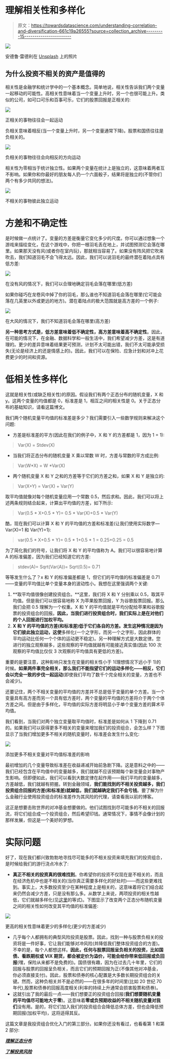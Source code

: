 # 理解相关性和多样化

> 原文：<https://towardsdatascience.com/understanding-correlation-and-diversification-661c19a26555?source=collection_archive---------15----------------------->

![](img/58bc75736193c8f50e12e111bea68625.png)

安德鲁·雷德利在 [Unsplash](https://unsplash.com?utm_source=medium&utm_medium=referral) 上的照片

## 为什么投资不相关的资产是值得的

相关性是金融学和统计学中的一个基本概念。简单地说，相关性告诉我们两个变量一起移动的可能性。高相关性意味着当一个变量上升时，另一个也很可能上升。类似的公司，如可口可乐和百事可乐，它们的股票回报是正相关的:

![](img/a42480503c8444a6c6add3ad1e474461.png)

正相关的事物往往会一起运动

负相关意味着相反(当一个变量上升时，另一个变量通常下降)。股票和国债往往是负相关的。

![](img/36901ef6187666879fc409501842c427.png)

负相关的事物往往会向相反的方向运动

相关性为零相当于统计独立性。如果两个变量在统计上是独立的，这意味着两者互不影响。如果你和你最好的朋友每人扔一个六面骰子，结果将是独立的(不管你们两个有多少共同的想法)。

![](img/ec31520598dcce9f02731c03739970cd.png)

不相关的事物彼此独立运动

# 方差和不确定性

是时候做一点统计了。变量的方差是衡量它变化多少的尺度。你可以通过想象一个游戏来描绘变化，在这个游戏中，你把一根羽毛丢在地上，并试图预测它会落在哪里。如果那天没有风(或者你在室内玩)，那就相当容易了。如果没有阵风把它吹来吹去，我们知道羽毛不会飞得太远。因此，我们可以说羽毛的最终潜在着陆点具有低方差:

![](img/09c096ab74560f38c070574b498ad58c.png)

在没有风的情况下，我们可以合理地确定羽毛会落在哪里(低方差)

如果你碰巧在龙卷风中掉了你的羽毛，那么谁也不知道羽毛会落在哪里(它可能会落在几英里以外或更远的地方)。潜在着陆点的极大范围就是高方差的一个例子:

![](img/ae7eda121a6bdb716ff2678dc69a4e9f.png)

在大风的情况下，我们不知道羽毛会落在哪里(高方差)

**另一种思考方式是，低方差意味着低不确定性，高方差意味着高不确定性**。因此，在可能的情况下，在金融、数据科学和一般生活中，我们希望减少方差，这是有道理的。更少的差异意味着结果更可预测，计划不太可能出错，我们不太可能承受损失(无论是经济上的还是情感上的)。因此，我们可以在保险、应急计划和对冲上花费更少的时间和资源。

# 低相关性多样化

这就是相关性(或缺乏相关性)的原因。假设我们有两个正态分布的随机变量，X 和 y。这两个变量的均值都是 0，标准差是 1，相互之间的相关性是 0。关于正态分布的基础知识，请看这篇博文。

我们两个随机变量平均值的标准差是多少？我们需要引入一些数学规则来解决这个问题:

*   方差是标准差的平方(因此在我们的例子中，X 和 Y 的方差都是 1，因为 1 = 1):

> Var(X) = Stdev(X)

*   当我们将正态分布的随机变量 X 乘以常数 W 时，方差与常数的平方成比例:

> Var(W*X) = W *Var(X)

*   两个随机变量 X 和 Y 之和的方差等于它们的方差之和，如果 X 和 Y 是独立的:

> Var(X+Y) = Var(X) + Var(Y)

取平均值就像对每个随机变量应用一个常数 0.5，然后求和。因此，我们可以将上述两条规则结合起来，计算出平均值的方差，如下所示:

> Var(0.5 * X+0.5 * Y)= 0.5 * Var(X)+0.5 * Var(Y)

酷，现在我们可以计算 X 和 Y 的平均值的方差和标准差(让我们使用实际数字— Var(X)=1 和 Var(Y)=1):

> var(0.5 * X+0.5 * Y)= 0.5 * 1+0.5 * 1 = 0.25+0.25 = 0.5

为了简化我们的符号，让我们将 X 和 Y 的平均值称为 A。我们可以很容易地计算 A 的标准偏差，因为我们已经知道它的方差:

> stdev(A)= Sqrt(Var(A))= Sqrt(0.5)= 0.71

等等发生什么了？x 和 Y 的标准偏差都是 1，但它们的平均值的标准偏差是 0.71——变量的平均值比单个变量本身的波动性小。我想在这里强调两个关键:

1.  **取平均值很像创建投资组合。**这里，我们将 X 和 Y 分别乘以 0.5，取其平均值。但是我们可以很容易地称 X 为苹果股票回报，Y 为谷歌股票回报。那么我们会把 0.5 理解为一个权重。X 和 Y 的平均值就是平均分配给苹果和谷歌股票的投资组合的回报。**因此，当我们进行投资组合时，我们实际上是在对他们的个人回报进行加权平均。**
2.  **X 和 Y 的平均值的方差(和标准差)低于它们各自的方差。发生这种情况是因为它们彼此独立运动，这使**多样化(一个之字形，而另一个之字形，因此群体的平均运动比任何一个个体的运动更不稳定)。另一种理解方式是大数定律。您进行的独立观察越多，这些观察的平均值就越有可能接近真实值(因此 100 次观察的平均值比仅仅 3 次观察的平均值具有更低的方差)。

重要的是要注意，这种影响只发生在变量的相关性小于 1(理想情况下远小于 1)的时候。**如果两件事完全相关，那么我们不能指望它们的运动多样化——相反，它们会以完全一致的步伐一起运动**(即使我们平均了数千个完全相关的变量，方差也不会减少)。

还要记住，两个不相关变量的平均值的方差并不总是低于变量的单个方差。当一个变量具有高方差而另一个具有低方差时，两个变量的平均值的方差将介于两个个体方差之间。但是由于多样化，平均值的实际方差将明显小于单个变量方差的算术平均值。

我们看到，当我们对两个独立变量取平均值时，标准差是如何从 1 下降到 0.71 的。如果我们可以获得更多不相关的变量来增加我们的投资组合，会怎么样？下图显示了当我们增加更多不相关的随机变量时，标准差会发生什么变化:

![](img/55788a135a92a91f7771e89647c1a997.png)

添加更多不相关变量对平均值标准差的影响

最初增加的几个变量导致标准差在收益递减开始前急剧下降。这是意料之中的——我们已经包含在平均值中的变量越多，我们就越不应该预期每个新变量会对事物产生影响。但即便如此，我们可以看到大数定律在起作用——我们平均的变量越多，方差越低，我们就越有把握。转到金融领域，**我们能找到的不相关投资越多，我们投资组合回报的方差(和标准差)就越低，我们就越确定我们不会亏钱**。要了解为什么金融行业使用投资组合的标准差作为其风险的代理，请查看我以前的博客。

这正是想要击败世界的对冲基金想要做的。他们试图找到尽可能多的不相关的回报流，将它们组合成一个投资组合，然后希望印钱。通常情况下，事情不会像计划的那样发展，但这是一个美好的梦想。

# 实际问题

好了，现在我们都兴致勃勃地寻找尽可能多的不相关投资来填充我们的投资组合，是时候给我们的游行浇点冷水了:

*   **真正不相关的投资真的很难找到**。你希望你的投资不仅现在是不相关的，而且在经济危机中也是不相关的(当你真正需要多样化的好处时)——而这些更难找到。事实上，大多数投资至少在某种程度上是相关的，这意味着将它们结合起来仍然会减少方差，只是没有那么多。从数学上来说，两项投资的相关性越低，它们就越多样化(见[这里](https://financetrain.com/expected-return-and-variance-for-a-two-asset-portfolio/)的等式)。下图显示了改变两个正态分布随机变量之间的相关性如何改变其平均值的标准偏差:

![](img/3a7c153be96883bd71e5b689deb615f5.png)

更高的相关性意味着更少的多样化(更少的方差减少)

*   几乎每个人都拥有的典型风险投资是股票。因此，找到一种与股票负相关的投资将是一件好事，它让我们能够对冲风险(并降低我们整体投资组合的方差)。不幸的是，每个人都想这样。**因此，任何与股票回报呈负相关的投资，比如国债、看跌期权或 VIX 期货，都会被定价为溢价，可能会给你带来低回报或负回报**(嘿，保险从来都不是免费的)。国债很有趣，因为在过去几十年里，它们的回报与股票的回报呈负相关，而且它们的预期回报为正(不像其他对冲基金，你必须直接支付)。因此，股票和债券的核心配置是大多数长期投资组合的关键。然而，这种负相关并不是必然的——在很多年的时间里(比如 20 世纪 70 年代),股票和债券的回报高度相关(利率的持续上升通常会损害股票和债券)。
*   这就引出了我的最后一点——我们想要正的投资组合回报(**我们想要随机变量的平均值尽可能地大于零**)。这意味着**零或负预期收益的不相关随机变量对我们**没有用。是的，将它们加入我们的投资组合会降低总体方差，但也会降低预期回报(加权平均)，这将适得其反。

这篇文章是我投资组合优化入门的第三部分。如果你还没有看过，也看看第 1 和第 2 部分:

[***理解正态分布***](/understanding-the-normal-distribution-with-python-e70bb855b027)

[***了解投资风险***](/understanding-investment-risk-3882c58e00e0)